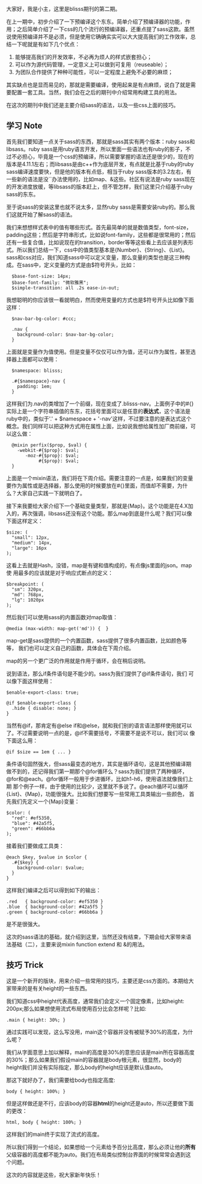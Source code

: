 大家好，我是小主，这里是blisss期刊的第二期。

在上一期中，初步介绍了一下预编译这个东东。简单介绍了预编译器的功能，作用；之后简单介绍了一下css的几个流行的预编译器，还重点提了sass这款。虽然说使用预编译并不是必须，但是使用它确确实实可以大大提高我们的工作效率，总结一下呢就是有如下几个优点：

1. 能够提高我们的开发效率，不必再为烦人的样式嵌套担心；
2. 可以作为源代码管理，一定意义上可以做到可复用（reuseable）；
3. 为团队合作提供了种种可能性，可以一定程度上避免不必要的麻烦；

其实缺点也是显而易见的，那就是需要编译，使用起来是有点麻烦，说白了就是需要配置一套工具。当然，我们会在之后的期刊中介绍常用构建工具的用法。

在这次的期刊中我们还是主要介绍sass的语法，以及一些css上面的技巧。

学习 Note
------------

首先我们要知道一点关于sass的东西，那就是sass其实有两个版本：ruby sass和libsass。ruby sass是用ruby语言开发，所以里面一些语法也有ruby的影子，不过不必担心，毕竟是一个css的预编译，所以需要掌握的语法还是很少的，现在的版本是4.11.1左右；而libsass是由c++作为底层开发，有点就是比基于ruby的ruby sass编译速度要快，但是他的版本有点低，相当于ruby sass版本的3.2左右，有一些新的语法是没``办法使用的，比如map、&这些。社区有说法是ruby sass现在的开发进度放缓，等libsass的版本赶上，但不管怎样，我们这里只介绍基于ruby sass的东东。

至于说sass的安装这里也就不说太多，显然ruby sass是需要安装ruby的。那么我们这就开始了解sass的语法。

我们来想想样式表中的值有哪些形式。首先最简单的就是数值类型，font-size，padding这些；然后是字符串形式，比如说font-family，这些都是很常用的；然后还有一些复合值，比如说现在的transition，border等等这些看上去应该是列表形式。所以我们总结一下，css中的值类型基本是{Number}、{String}、{List}。sass和css对应，我们知道sass中可以定义变量，那么变量的类型也是这三种构成。在sass中，定义变量的方式是由$符号开头，比如：

      $base-font-size: 14px;
      $base-font-family: "微软雅黑";
      $simple-transition: all .2s ease-in-out;
  
我想聪明的你应该很一看就明白，然而使用变量的方式也是$符号开头比如像下面这样：

      $nav-bar-bg-color: #ccc;
      
      .nav {
        background-color: $nav-bar-bg-color;
      }
  
上面就是变量作为值使用。但是变量不仅仅可以作为值，还可以作为属性，甚至选择器上面都可以使用：

      $namespace: blisss;
      
      .#{$namespace}-nav {
    	padding: 1em;
      }
  
这样我们为.nav的类增加了一个前缀，现在变成了.blisss-nav。上面例子中的#{}实际上是一个字符串插值的东东，花括号里面可以是任意的**表达式**，这个语法是ruby中的，类似于'.' + $namespace + '-nav'这样，不过要注意的是表达式这个概念。我们同样可以把这种方式用在属性上面，比如说我想给属性加厂商前缀，可以这么做：

      @mixin perfix($prop, $val) {
        -webkit-#{$prop}: $val;
           -moz-#{$prop}: $val;
      		    #{$prop}: $val;
      }
  
上面是一个mixin语法，我们将在下周介绍。需要注意的一点是，如果我们的变量要作为属性或是选择器，那么使用的时候要放在#{}里面，而值却不需要，为什么？大家自己实践一下就明白了。

接下来我要给大家介绍下一个基础变量类型，那就是{Map}。这个功能是在4.X加
入的，再次强调，libsass还没有这个功能。那么map到底是什么呢？我们可以像
下面这样定义：

	$size: (
	  "small": 12px,
	  "medium": 14px,
	  "large": 16px
	);

这看上去就是Hash，没错，map是有键和值构成的，有点像js里面的json。map使
用最多的应该就是对于响应式断点的定义：

	$breakpoint: (
	  "sm": 320px,
	  "md": 768px,
	  "lg": 1020px
	);

然后我们可以使用sass的内置函数对map取值：

	@media (max-width: map-get('md')) {  }

map-get是sass提供的一个内置函数，sass提供了很多内置函数，比如颜色等等，
我们也可以定义自己的函数，具体会在下周介绍。

map的另一个更广泛的作用就是作用于循环，会在稍后说明。

说到语法，那么if条件语句是不能少的。sass为我们提供了@if条件语句，我们
可以像下面这样使用：

	$enable-export-class: true;

	@if $enable-export-class {
	  .hide { disable: none; }
	}

当然有@if，那肯定有@else if和@else，就和我们别的语言语法那样使用就可以
了。不过需要说明一点的是，@if不需要括号，不需要不是说不可以，我们可以
像下面这么用：

	@if $size == 1em { ... }

条件语句固然强大，但sass最变态的地方，其实是循环语句，这是其他预编译期
做不到的，还记得我们第一期那个@for循环么？sass为我们提供了两种循环，
@for和@each。@for循环一般用于步进循环，比如h1-h6，使用语法就像我们上期
那个例子一样，由于使用的比较少，这里就不多说了。@each循环可以循环
{List}、{Map}，功能很强大。比如我们想要写一些常用工具类输出一些颜色，
首先我们先定义一个{Map}变量：

	$color: (
	  "red": #ef5350,
	  "blue": #42a5f5,
	  "green": #66bb6a
	);

接着我们要做成工具类：

	@each $key, $value in $color {
	  .#{$key} {
	    background-color: $value;
	  }
	}

这样我们编译之后可以得到如下的输出：

	.red   { background-color: #ef5350 }
	.blue  { background-color: #42a5f5 }
	.green { background-color: #66bb6a }

是不是很强大。

这次的sass语法的基础，就介绍到这里，当然还没有结束，下期会给大家带来语法基础（二），主要来说mixin function extend 和 &的用法。

技巧 Trick
--------------

这是一个新开的版块，用来介绍一些常用的技巧，主要还是css方面的。本期给大家带来的是有关height的一些东西。

我们知道css中height代表高度，通常我们会定义一个固定像素，比如height: 200px;那么如果想使用流式布局使用百分比会怎样呢？比如:

	.main { height: 30%; }

通过实践可以发现，这么写没用，main这个容器并没有被赋予30%的高度，为什么呢？

我们从字面意思上加以解释，main的高度是30%的意思应该是main所在容器高度的30%；那么如果我们假设main的容器就是body根元素，很显然，body的height我们并没有实际指定，那么body的height应该是默认值auto。

那这下就好办了，我们需要给body也指定高度:

	body { height: 100%; }

但是这样做还是不行，应该body的容器**html**的height还是auto，所以还要做下面的更改：

	html, body { height: 100%; }

这样我们的main终于实现了流式的高度。

所以我们得到一个结论，如果想给一个元素给予百分比高度，那么必须让他的**所有**父级容器的高度都不能为auto。我们在布局类似控制台界面的时候常常会遇到这个问题。

这次的内容就是这些，祝大家新年快乐！